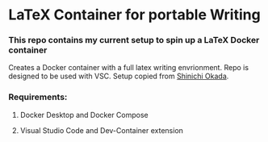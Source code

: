 # LaTeX Container for portable Writing

### This repo contains my current setup to spin up a LaTeX Docker container

Creates a Docker container with a full latex writing envrionment. Repo is
designed to be used with VSC. Setup copied from
[Shinichi Okada](https://towardsdatascience.com/three-ways-to-create-dockernized-latex-environment-2534163ee0c4).

### Requirements:

1. Docker Desktop and Docker Compose

2. Visual Studio Code and Dev-Container extension
